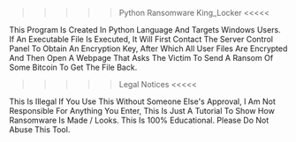 >>>>> Python Ransomware King_Locker <<<<<

   This Program Is Created In Python Language And Targets Windows Users.
   If An Executable File Is Executed, It Will First Contact The Server Control Panel To Obtain An Encryption Key, After Which All User Files Are Encrypted And Then Open A Webpage That Asks The Victim To Send A Ransom Of Some Bitcoin To Get The File Back.

 >>>>> Legal Notices <<<<<

   This Is Illegal If You Use This Without Someone Else's Approval, I Am Not Responsible For Anything You Enter, This Is Just A Tutorial To Show How Ransomware Is Made / Looks.  This Is 100% Educational.  Please Do Not Abuse This Tool.



